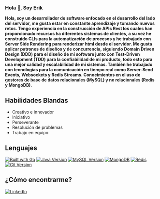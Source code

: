 ### Hola 👋, Soy Erik


**Hola, soy un desarrollador de software enfocado en el desarrollo del lado del servidor,
 me gusta estar en constante aprendizaje y tomando nuevos retos. Tengo experiencia en la
 construcción de APIs Rest los cuales han proporcionado recursos ha diferentes sistemas de clientes, 
 a su vez he construido CLIs para la automatización de procesos y he trabajado con
 Server Side Rendering para renderizar html desde el servidor.
 Me gusta aplicar patrones de diseños y de concurrencia, siguiendo Domain Driven Design (DDD)
 para el diseño de mi software junto con Test-Driven Development (TDD) para la confiabilidad de mi
 producto, todo esto para una mejor calidad y escalabilidad de mi sistemas.
 También he trabajado con tecnologías para la comunicación en tiempo real como Server-Send Events,
 Websockets y Redis Streams.
 Conocimientos en el uso de gestores de base de datos relacionales (MySQL) y no relacionales
 (Redis y MongoDB).**
 
## Habilidades Blandas
<ul>
  <li>Creativo e innovador</li>
  <li>Iniciativo</li>
  <li>Perseverante</li>
  <li>Resolución de problemas</li>
  <li>Trabajo en equipo</li>
</ul>

## Lenguajes
[![Built with Go](https://img.shields.io/badge/Built%20with-Go-1f425f.svg)](https://golang.org/)
[![Java Version](https://img.shields.io/badge/Java-%3E%3D%208-orange)](https://www.java.com/)
[![MySQL Version](https://img.shields.io/badge/MySQL-v8.0.25-blue.svg)](https://www.mysql.com/)
[![MongoDB](https://img.shields.io/badge/MongoDB-used-green.svg)](https://www.mongodb.com/)
[![Redis](https://img.shields.io/badge/redis-used-red.svg)](https://redis.io/)
[![Git Version](https://img.shields.io/badge/Git-v2.33.0-blue.svg)](https://git-scm.com/)


## ¿Cómo encontrarme?
[![LinkedIn](https://img.shields.io/badge/LinkedIn-Profile-blue)](http://www.linkedin.com/in/erik-sostenes-simon)

